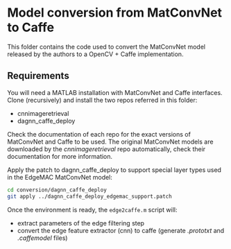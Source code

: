 # Model conversion from MatConvNet to Caffe

This folder contains the code used to convert the MatConvNet model released by the authors to a OpenCV + Caffe implementation.

## Requirements

You will need a MATLAB installation with MatConvNet and Caffe interfaces.
Clone (recursively) and install the two repos referred in this folder:

 - cnnimageretrieval
 - dagnn_caffe_deploy

Check the documentation of each repo for the exact versions of MatConvNet and Caffe to be used.
The original MatConvNet models are downloaded by the *cnnimageretrieval* repo automatically, check their documentation for more information.

Apply the patch to dagnn_caffe_deploy to support special layer types used in the EdgeMAC MatConvNet model:
```sh
cd conversion/dagnn_caffe_deploy
git apply ../dagnn_caffe_deploy_edgemac_support.patch
```
Once the environment is ready, the `edge2caffe.m` script will:

- extract parameters of the edge filtering step
- convert the edge feature extractor (cnn) to caffe (generate _.prototxt_ and _.caffemodel_ files)


